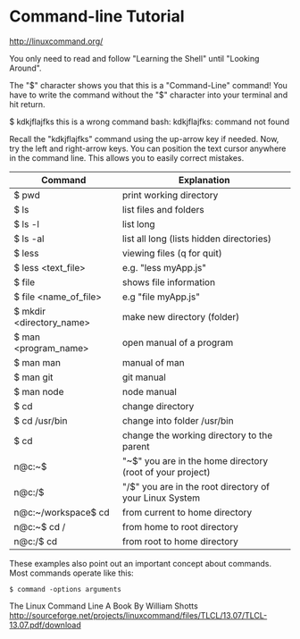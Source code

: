 # Command-line Tutorial
http://linuxcommand.org/ 

You only need to read and follow "Learning the Shell" until "Looking Around".

The "$" character shows you that this is a "Command-Line" command!
You have to write the command without the "$" character into your terminal and hit return.

$ kdkjflajfks 		this is a wrong command
bash: kdkjflajfks: command not found 

Recall the "kdkjflajfks" command using the up-arrow key if needed. Now, try the left and right-arrow keys. You can position the text cursor anywhere in the command line. This allows you to easily correct mistakes. 

Command		                |  Explanation
---------------             |  ----------------
$ pwd  			            |   print working directory
$ ls			            |	list files and folders
$ ls -l			            |	list long
$ ls -al		            |	list all long (lists hidden directories)
$ less			            |	viewing files (q for quit)
$ less	<text_file>         |	e.g. "less myApp.js"
$ file				        |	shows file information
$ file	<name_of_file>      |   e.g "file myApp.js"
$ mkdir <directory_name>    |   make new directory (folder)
$ man   <program_name>      |   open manual of a program
$ man man                   |   manual of man
$ man git                   |   git manual
$ man node                  |   node manual
$ cd 	 			        |   change directory
$ cd /usr/bin 		        |   change into folder /usr/bin
$ cd <two-points>	        |   change the working directory to the parent
n@c:~$                      |   "~$" you are in the home directory (root of your project) 
n@c:/$                      |   "/$" you are in the root directory of your Linux System
n@c:~/workspace$ cd			|   from current to home directory
n@c:~$ cd /			        |   from home to root directory
n@c:/$ cd			        |   from root to home directory


These examples also point out an important concept about commands. Most commands operate like this:
    
    $ command -options arguments

The Linux Command Line A Book By William Shotts
http://sourceforge.net/projects/linuxcommand/files/TLCL/13.07/TLCL-13.07.pdf/download